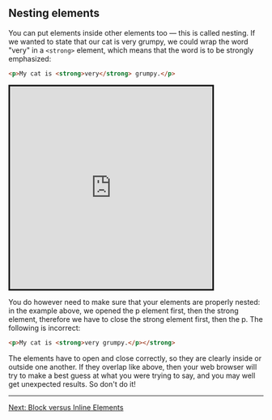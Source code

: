 ## Nesting elements

You can put elements inside other elements too — this is called nesting. If we wanted to state that our cat is very grumpy, we could wrap the word "very" in a `<strong>` element, which means that the word is to be strongly emphasized:

```html
<p>My cat is <strong>very</strong> grumpy.</p>
```

<iframe src="https://codepen.io/gstark/full/KGYbrv/" height="400" width="400" style="border: 3px solid black"></iframe>

You do however need to make sure that your elements are properly nested: in the example above, we opened the p element first, then the strong element, therefore we have to close the strong element first, then the p. The following is incorrect:

```html
<p>My cat is <strong>very grumpy.</p></strong>
```

The elements have to open and close correctly, so they are clearly inside or outside one another. If they overlap like above, then your web browser will try to make a best guess at what you were trying to say, and you may well get unexpected results. So don't do it!

---

[Next: Block versus Inline Elements](/handbook/curriculum/fundamentals/static-sites/self-study/getting-started-with-html/05)
